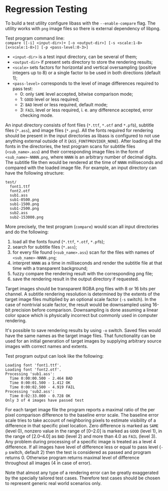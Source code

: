 Regression Testing
==================

To build a test utility configure libass with the `--enable-compare` flag.
The utility works with `png` image files so there is external dependency of libpng.

Test program command line:  
`compare ([-i] <input-dir>)+ [-o <output-dir>] [-s <scale:1-8>[x<scale:1-8>]] [-p <pass-level:0-3>]`

* `<input-dir>` is a test input directory, can be several of them;
* `<output-dir>` if present sets directory to store the rendering results;
* `<scale>` sets factors for horizontal and vertical oversampling (positive integers up to 8)
  or a single factor to be used in both directions (default 1);
* `<pass-level>` corresponds to the level of image differences required to pass test:
  - 0: only `SAME` level accepted, bitwise comparison mode;
  - 1: `GOOD` level or less required;
  - 2: `BAD` level or less required, default mode;
  - 3: `FAIL` level or less required, i. e. any difference accepted, error checking mode.

An input directory consists of font files (`*.ttf`, `*.otf` and `*.pfb`), subtitle files (`*.ass`), and image files (`*.png`).
All the fonts required for rendering should be present in the input directories as
libass is configured to not use anything external outside of it (`ASS_FONTPROVIDER_NONE`).
After loading all the fonts in the directories, the test program scans for subtitle files (`<sub_name>.ass`)
and their corresponding image files in the form of `<sub_name>-NNNN.png`,
where `NNNN` is an arbitrary number of decimal digits.
The subtitle file then would be rendered at the time of `NNNN` milliseconds and compared with the loaded image file.
For example, an input directory can have the following structure:

```
test/
  font1.ttf
  font2.otf
  sub1.ass
  sub1-0500.png
  sub1-1500.png
  sub1-2500.png
  sub2.ass
  sub2-153000.png
```

More precisely, the test program (`compare`) would scan all input directories and do the following:
1) load all the fonts found (`*.ttf`, `*.otf`, `*.pfb`);
2) search for subtitle files (`*.ass`);
3) for every file found (`<sub_name>.ass`) scan for the files with names of `<sub_name>-NNNN.png`;
4) interpret `NNNN` as a time in milliseconds and render the subtitle file at that time with a transparent background;
5) fuzzy compare the rendering result with the corresponding png file;
6) save the rendering result in the output directory if requested.

Target images should be transparent RGBA png files with 8 or 16 bits per channel.
A subtitle rendering resolution is determined by the extents of the target image files multiplied by an optional scale factor (`-s` switch).
In the case of nontrivial scale factor, the result would be downsampled using 16-bit precision before comparison.
Downsampling is done assuming a linear color space which is physically incorrect but commonly used in computer rendering.

It's possible to save rendering results by using `-o` switch.
Saved files would have the same names as the target image files.
That functionality can be used for an initial generation of target images
by supplying arbitrary source images with correct names and extents.

Test program output can look like the following:
```
Loading font 'font1.ttf'.
Loading font 'font2.otf'.
Processing 'sub1.ass':
  Time 0:00:00.500 - 2.464 BAD
  Time 0:00:01.500 - 1.412 OK
  Time 0:00:02.500 - 4.919 FAIL
Processing 'sub2.ass':
  Time 0:02:33.000 - 0.728 OK
Only 3 of 4 images have passed test
```
For each target image file the program reports a maximal ratio of the per pixel comparison difference to the baseline error scale.
The baseline error scale tries to take account of neighboring pixels to estimate visibility of a difference in that specific pixel location.
Zero difference is marked as `SAME` (level 0), nonzero value in the range of [0–2.0] is marked as `GOOD` (level 1),
in the range of [2.0–4.0] as `BAD` (level 2) and more than 4.0 as `FAIL` (level 3).
Any problem during processing of a specific image is treated as a level 4 difference.
If all images have level of difference less or equal to pass level (`-p` switch, default 2) then the test is considered as passed
and program returns 0. Otherwise program returns maximal level of difference throughout all images (4 in case of error).

Note that almost any type of a rendering error can be greatly exaggerated by the specially tailored test cases.
Therefore test cases should be chosen to represent generic real world scenarios only.
